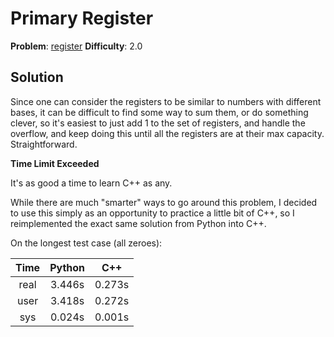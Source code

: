 # Primary Register

**Problem**: [register](https://open.kattis.com/problems/register)
**Difficulty**: 2.0

## Solution

Since one can consider the registers to be similar to numbers with different bases, it 
can be difficult to find some way to sum them, or do something clever, so it's easiest
to just add 1 to the set of registers, and handle the overflow, and keep doing this until
all the registers are at their max capacity. Straightforward.

**Time Limit Exceeded**

It's as good a time to learn C++ as any.

While there are much "smarter" ways to go around this problem, I decided to use this simply
as an opportunity to practice a little bit of C++, so I reimplemented the exact same solution
from Python into C++.

On the longest test case (all zeroes):

| Time | Python | C++ |
| :-: | :-: | :-: |
| real | 3.446s | 0.273s |
| user | 3.418s | 0.272s |
| sys  | 0.024s | 0.001s |
